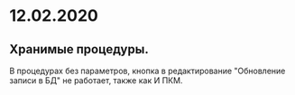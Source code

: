 # 12.02.2020
## Хранимые процедуры. 
В процедурах без параметров, кнопка в редактирование "Обновление записи в БД" не работает, также как И ПКМ.